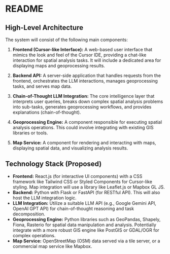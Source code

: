 # README

## High-Level Architecture

The system will consist of the following main components:

1.  **Frontend (Cursor-like Interface):** A web-based user interface that mimics the look and feel of the Cursor IDE, providing a chat-like interaction for spatial analysis tasks. It will include a dedicated area for displaying maps and geoprocessing results.

2.  **Backend API:** A server-side application that handles requests from the frontend, orchestrates the LLM interactions, manages geoprocessing tasks, and serves map data.

3.  **Chain-of-Thought LLM Integration:** The core intelligence layer that interprets user queries, breaks down complex spatial analysis problems into sub-tasks, generates geoprocessing workflows, and provides explanations (chain-of-thought).

4.  **Geoprocessing Engine:** A component responsible for executing spatial analysis operations. This could involve integrating with existing GIS libraries or tools.

5.  **Map Service:** A component for rendering and interacting with maps, displaying spatial data, and visualizing analysis results.

## Technology Stack (Proposed)

*   **Frontend:** React.js (for interactive UI components) with a CSS framework like Tailwind CSS or Styled Components for Cursor-like styling. Map integration will use a library like Leaflet.js or Mapbox GL JS.
*   **Backend:** Python with Flask or FastAPI (for RESTful API). This will also host the LLM integration logic.
*   **LLM Integration:** Utilize a suitable LLM API (e.g., Google Gemini API, OpenAI GPT API) for chain-of-thought reasoning and task decomposition.
*   **Geoprocessing Engine:** Python libraries such as GeoPandas, Shapely, Fiona, Rasterio for spatial data manipulation and analysis. Potentially integrate with a more robust GIS engine like PostGIS or GDAL/OGR for complex operations.
*   **Map Service:** OpenStreetMap (OSM) data served via a tile server, or a commercial map service like Mapbox.


